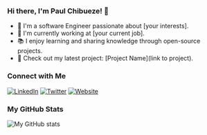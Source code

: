 ### Hi there, I'm Paul Chibueze! 👋

- 🌱 I'm a software Engineer passionate about [your interests].
- 💼 I'm currently working at [your current job].
- 📚 I enjoy learning and sharing knowledge through open-source projects.
- 🚀 Check out my latest project: [Project Name](link to project).

### Connect with Me

[![LinkedIn](https://img.shields.io/badge/LinkedIn-Connect-blue)](https://www.linkedin.com/in/paul-chibueze/)
[![Twitter](https://img.shields.io/badge/Twitter-Follow-blue)](https://twitter.com/chibuezedev)
[![Website](https://img.shields.io/badge/Website-Visit-brightgreen)](https://yourwebsite.com)

### My GitHub Stats

![My GitHub stats](https://github-readme-stats.vercel.app/api?username=chibuezedev&show_icons=true&theme=radical)
